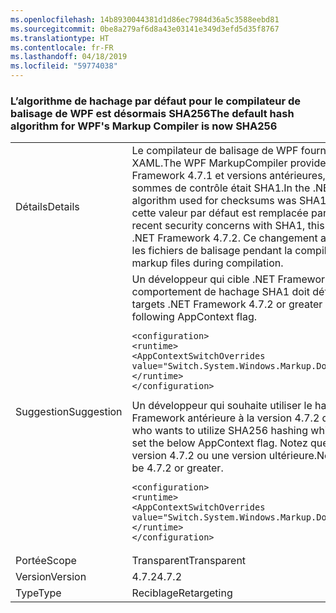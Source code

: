 ```yaml
---
ms.openlocfilehash: 14b8930044381d1d86ec7984d36a5c3588eebd81
ms.sourcegitcommit: 0be8a279af6d8a43e03141e349d3efd5d35f8767
ms.translationtype: HT
ms.contentlocale: fr-FR
ms.lasthandoff: 04/18/2019
ms.locfileid: "59774038"
---
```

### <a name="the-default-hash-algorithm-for-wpfs-markup-compiler-is-now-sha256"></a><span data-ttu-id="ce499-101">L’algorithme de hachage par défaut pour le compilateur de balisage de WPF est désormais SHA256</span><span class="sxs-lookup"><span data-stu-id="ce499-101">The default hash algorithm for WPF's Markup Compiler is now SHA256</span></span>

|   |   |
|---|---|
|<span data-ttu-id="ce499-102">Détails</span><span class="sxs-lookup"><span data-stu-id="ce499-102">Details</span></span>|<span data-ttu-id="ce499-103">Le compilateur de balisage de WPF fournit des services de compilation pour les fichiers de balisage XAML.</span><span class="sxs-lookup"><span data-stu-id="ce499-103">The WPF MarkupCompiler provides compilation services for XAML markup files.</span></span>  <span data-ttu-id="ce499-104">Dans .NET Framework 4.7.1 et versions antérieures, l’algorithme de hachage par défaut utilisé pour les sommes de contrôle était SHA1.</span><span class="sxs-lookup"><span data-stu-id="ce499-104">In the .NET Framework 4.7.1 and earlier versions, the default hash algorithm used for checksums was SHA1.</span></span> <span data-ttu-id="ce499-105">En raison des récents problèmes de sécurité avec SHA1, cette valeur par défaut est remplacée par SHA256 à compter de .NET Framework 4.7.2.</span><span class="sxs-lookup"><span data-stu-id="ce499-105">Due to recent security concerns with SHA1, this default has been changed to SHA256 starting with the .NET Framework 4.7.2.</span></span>  <span data-ttu-id="ce499-106">Ce changement affecte toutes les générations de somme de contrôle pour les fichiers de balisage pendant la compilation.</span><span class="sxs-lookup"><span data-stu-id="ce499-106">This change affects all checksum generation for markup files during compilation.</span></span>|
|<span data-ttu-id="ce499-107">Suggestion</span><span class="sxs-lookup"><span data-stu-id="ce499-107">Suggestion</span></span>|<span data-ttu-id="ce499-108">Un développeur qui cible .NET Framework 4.7.2 ou version ultérieure et souhaite restaurer le comportement de hachage SHA1 doit définir l’indicateur AppContext suivant.</span><span class="sxs-lookup"><span data-stu-id="ce499-108">A developer who targets .NET Framework 4.7.2 or greater and wants to revert to SHA1 hashing behavior must set the following AppContext flag.</span></span><pre><code class="lang-xml">&lt;configuration&gt;&#13;&#10;&lt;runtime&gt;&#13;&#10;&lt;AppContextSwitchOverrides value=&quot;Switch.System.Windows.Markup.DoNotUseSha256ForMarkupCompilerChecksumAlgorithm=true&quot;/&gt;&#13;&#10;&lt;/runtime&gt;&#13;&#10;&lt;/configuration&gt;&#13;&#10;</code></pre><span data-ttu-id="ce499-109">Un développeur qui souhaite utiliser le hachage SHA256 tout en ciblant une version du .NET Framework antérieure à la version 4.7.2 doit définir l’indicateur AppContext ci-dessous.</span><span class="sxs-lookup"><span data-stu-id="ce499-109">A developer who wants to utilize SHA256 hashing while targeting a framework version below .NET 4.7.2 must set the below AppContext flag.</span></span>  <span data-ttu-id="ce499-110">Notez que la version installée du .NET Framework doit être la version 4.7.2 ou une version ultérieure.</span><span class="sxs-lookup"><span data-stu-id="ce499-110">Note that the installed version of the .NET Framework must be 4.7.2 or greater.</span></span><pre><code class="lang-xml">&lt;configuration&gt;&#13;&#10;&lt;runtime&gt;&#13;&#10;&lt;AppContextSwitchOverrides value=&quot;Switch.System.Windows.Markup.DoNotUseSha256ForMarkupCompilerChecksumAlgorithm=false&#13;&#10;&lt;/runtime&gt;&#13;&#10;&lt;/configuration&gt;&#13;&#10;</code></pre>|
|<span data-ttu-id="ce499-111">Portée</span><span class="sxs-lookup"><span data-stu-id="ce499-111">Scope</span></span>|<span data-ttu-id="ce499-112">Transparent</span><span class="sxs-lookup"><span data-stu-id="ce499-112">Transparent</span></span>|
|<span data-ttu-id="ce499-113">Version</span><span class="sxs-lookup"><span data-stu-id="ce499-113">Version</span></span>|<span data-ttu-id="ce499-114">4.7.2</span><span class="sxs-lookup"><span data-stu-id="ce499-114">4.7.2</span></span>|
|<span data-ttu-id="ce499-115">Type</span><span class="sxs-lookup"><span data-stu-id="ce499-115">Type</span></span>|<span data-ttu-id="ce499-116">Reciblage</span><span class="sxs-lookup"><span data-stu-id="ce499-116">Retargeting</span></span>|
